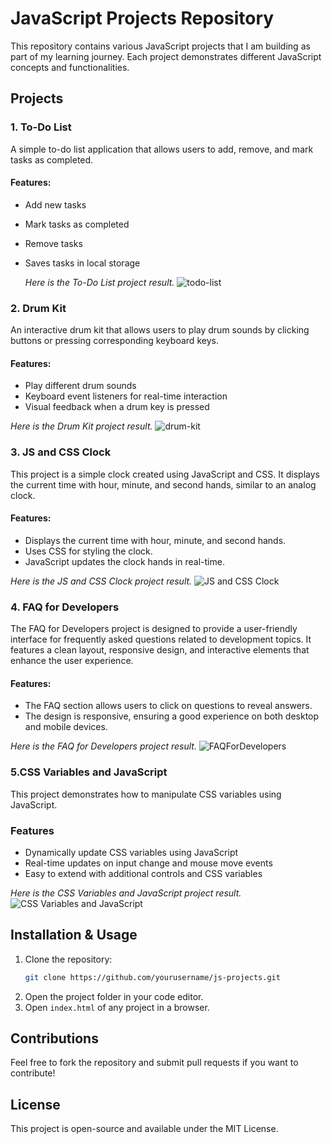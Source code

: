 # JavaScript Projects Repository

This repository contains various JavaScript projects that I am building as part of my learning journey. Each project demonstrates different JavaScript concepts and functionalities.

## Projects

### 1. To-Do List
A simple to-do list application that allows users to add, remove, and mark tasks as completed.

#### Features:
- Add new tasks
- Mark tasks as completed
- Remove tasks
- Saves tasks in local storage

  *Here is the To-Do List project result.*
![todo-list](https://github.com/user-attachments/assets/6924b6df-928c-4320-adb8-8515cf5053a7)



### 2. Drum Kit
An interactive drum kit that allows users to play drum sounds by clicking buttons or pressing corresponding keyboard keys.

#### Features:
- Play different drum sounds
- Keyboard event listeners for real-time interaction
- Visual feedback when a drum key is pressed

*Here is the Drum Kit project result.*
![drum-kit](https://github.com/user-attachments/assets/0f95db82-664d-4529-956b-80d424be946e)



### 3. JS and CSS Clock
This project is a simple clock created using JavaScript and CSS. It displays the current time with hour, minute, and second hands, similar to an analog clock.

#### Features:
- Displays the current time with hour, minute, and second hands.
- Uses CSS for styling the clock.
- JavaScript updates the clock hands in real-time.

*Here is the JS and CSS Clock project result.*
![JS and CSS Clock](https://github.com/user-attachments/assets/13726ad5-a776-4675-81a2-c27657b587d4)



### 4. FAQ for Developers
The FAQ for Developers project is designed to provide a user-friendly interface for frequently asked questions related to development topics. It features a clean layout, responsive design, and interactive elements that enhance the user experience.

#### Features:
- The FAQ section allows users to click on questions to reveal answers.
- The design is responsive, ensuring a good experience on both desktop and mobile devices.

*Here is the FAQ for Developers project result.*
![FAQForDevelopers](https://github.com/user-attachments/assets/5a06f04d-12ac-4fb9-9b9d-9153f31aebdb)



### 5.CSS Variables and JavaScript
This project demonstrates how to manipulate CSS variables using JavaScript.

### Features
- Dynamically update CSS variables using JavaScript
- Real-time updates on input change and mouse move events
- Easy to extend with additional controls and CSS variables

*Here is the CSS Variables and JavaScript project result.*
![CSS Variables and JavaScript](https://github.com/user-attachments/assets/79d248b3-dfe5-40f0-a92c-b68344b3fcc7)




## Installation & Usage
1. Clone the repository:
   ```sh
   git clone https://github.com/yourusername/js-projects.git
   ```
2. Open the project folder in your code editor.
3. Open `index.html` of any project in a browser.

## Contributions
Feel free to fork the repository and submit pull requests if you want to contribute!

## License
This project is open-source and available under the MIT License.

